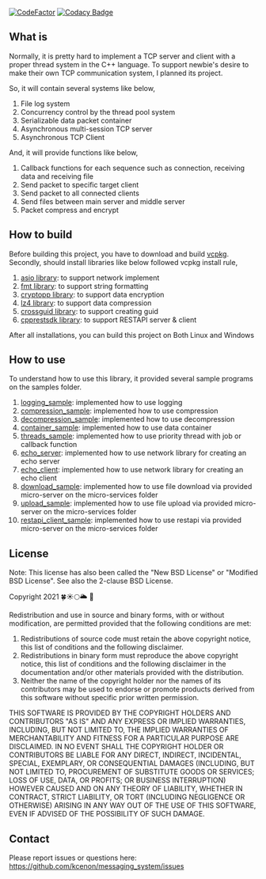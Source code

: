 [![CodeFactor](https://www.codefactor.io/repository/github/kcenon/messaging_system/badge)](https://www.codefactor.io/repository/github/kcenon/messaging_system)
[![Codacy Badge](https://app.codacy.com/project/badge/Grade/cacfad55304e44c3af21d3a6b5bcb4dd)](https://www.codacy.com/gh/kcenon/messaging_system/dashboard?utm_source=github.com&utm_medium=referral&utm_content=kcenon/messaging_system&utm_campaign=Badge_Grade)

## What is

Normally, it is pretty hard to implement a TCP server and client with a proper thread system in the C++ language. To support newbie's desire to make their own TCP communication system, I planned its project.

So, it will contain several systems like below,

1.  File log system
2.  Concurrency control by the thread pool system
3.  Serializable data packet container
4.  Asynchronous multi-session TCP server
5.  Asynchronous TCP Client

And, it will provide functions like below,

1.  Callback functions for each sequence such as connection, receiving data and receiving file
2.  Send packet to specific target client
3.  Send packet to all connected clients
4.  Send files between main server and middle server
5.  Packet compress and encrypt

## How to build

Before building this project, you have to download and build [vcpkg](https://github.com/Microsoft/vcpkg).
Secondly, should install libraries like below followed vcpkg install rule,

1.  [asio library](https://github.com/chriskohlhoff/asio/): to support network implement
2.  [fmt library](https://github.com/fmtlib/fmt): to support string formatting
3.  [cryptopp library](https://www.cryptopp.com/): to support data encryption
4.  [lz4 library](https://github.com/lz4/lz4): to support data compression
5.  [crossguid library](https://github.com/graeme-hill/crossguid): to support creating guid
6.  [cpprestsdk library](https://github.com/microsoft/cpprestsdk): to support RESTAPI server & client

After all installations, you can build this project on Both Linux and Windows

## How to use

To understand how to use this library, it provided several sample programs on the samples folder.

1.  [logging_sample](https://github.com/kcenon/samples/tree/main/logging_sample): implemented how to use logging
2.  [compression_sample](https://github.com/kcenon/samples/tree/main/compression_sample): implemented how to use compression
3.  [decompression_sample](https://github.com/kcenon/samples/tree/main/decompression_sample): implemented how to use decompression
4.  [container_sample](https://github.com/kcenon/samples/tree/main/container_sample): implemented how to use data container
5.  [threads_sample](https://github.com/kcenon/samples/tree/main/threads_sample): implemented how to use priority thread with job or callback function
6.  [echo_server](https://github.com/kcenon/samples/tree/main/echo_server): implemented how to use network library for creating an echo server
7.  [echo_client](https://github.com/kcenon/samples/tree/main/echo_client): implemented how to use network library for creating an echo client
8.  [download_sample](https://github.com/kcenon/file_manager/tree/main/download_sample): implemented how to use file download via provided micro-server on the micro-services folder
9.  [upload_sample](https://github.com/kcenon/file_manager/tree/main/upload_sample): implemented how to use file upload via provided micro-server on the micro-services folder
10. [restapi_client_sample](https://github.com/kcenon/file_manager/tree/main/restapi_client_sample): implemented how to use restapi via provided micro-server on the micro-services folder

## License

Note: This license has also been called the "New BSD License" or "Modified BSD License". See also the 2-clause BSD License.

Copyright 2021 🍀☀🌕🌥 🌊

Redistribution and use in source and binary forms, with or without modification, are permitted provided that the following conditions are met:

1.  Redistributions of source code must retain the above copyright notice, this list of conditions and the following disclaimer.
2.  Redistributions in binary form must reproduce the above copyright notice, this list of conditions and the following disclaimer in the documentation and/or other materials provided with the distribution.
3.  Neither the name of the copyright holder nor the names of its contributors may be used to endorse or promote products derived from this software without specific prior written permission.

THIS SOFTWARE IS PROVIDED BY THE COPYRIGHT HOLDERS AND CONTRIBUTORS "AS IS" AND ANY EXPRESS OR IMPLIED WARRANTIES, INCLUDING, BUT NOT LIMITED TO, THE IMPLIED WARRANTIES OF MERCHANTABILITY AND FITNESS FOR A PARTICULAR PURPOSE ARE DISCLAIMED. IN NO EVENT SHALL THE COPYRIGHT HOLDER OR CONTRIBUTORS BE LIABLE FOR ANY DIRECT, INDIRECT, INCIDENTAL, SPECIAL, EXEMPLARY, OR CONSEQUENTIAL DAMAGES (INCLUDING, BUT NOT LIMITED TO, PROCUREMENT OF SUBSTITUTE GOODS OR SERVICES; LOSS OF USE, DATA, OR PROFITS; OR BUSINESS INTERRUPTION) HOWEVER CAUSED AND ON ANY THEORY OF LIABILITY, WHETHER IN CONTRACT, STRICT LIABILITY, OR TORT (INCLUDING NEGLIGENCE OR OTHERWISE) ARISING IN ANY WAY OUT OF THE USE OF THIS SOFTWARE, EVEN IF ADVISED OF THE POSSIBILITY OF SUCH DAMAGE.

## Contact

Please report issues or questions here: <https://github.com/kcenon/messaging_system/issues>
